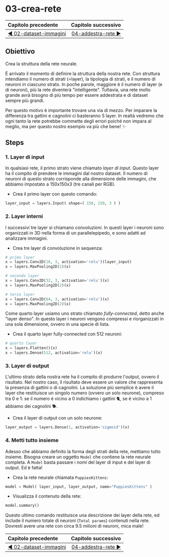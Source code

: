 # 03-crea-rete

| Capitolo precedente                                                                                                                                          | Capitolo successivo                                                                           |
| :--------------------------------------------------------------------------------------------------------------------------------------------------------------- | ---------------------------------------------------------------------------------------------------: |
| [◀︎ 02-dataset-immagini](../02-dataset-immagini)  | [04-addestra-rete ▶︎](../04-addestra-rete) |

## Obiettivo

Crea la struttura della rete neurale.

È arrivato il momento di definire la struttura della nostra rete. Con struttura intendiamo il numero di strati (=layer), la tipologia di strati, e il numero di neuroni in ciascuno strato. In poche parole, maggiore è il numero di layer (e di neuroni), più la rete diventerà "intelligente". Tuttavia, una rete molto grande avrà bisogno di più tempo per essere addestrata e di dataset sempre più grandi.

Per questo motivo è importante trovare una via di mezzo. Per imparare la differenza tra gattini e cagnolini ci basteranno 5 layer. In realtà vedremo che ogni tanto la rete potrebbe commette degli errori poiché non impara al meglio, ma per questo nostro esempio va più che bene! ✨

## Steps

### 1. Layer di input

In qualsiasi rete, il primo strato viene chiamato *layer di input*. Questo layer ha il compito di prendere le immagini dal nostro dataset. Il numero di neuroni di questo strato corrisponde alla dimensione delle immagini, che abbiamo impostato a 150x150x3 (tre canali per RGB).

- Crea il primo layer con questo comando:

```py
layer_input = layers.Input( shape=( 150, 150, 3 ) )
```

### 2. Layer interni

I successivi tre layer si chiamano *convoluzioni*. In questi layer i neuroni sono organizzati in 3D nella forma di un parallelepipedo, e sono adatti ad analizzare immagini.

- Crea tre layer di convoluzione in sequenza:

```py
# primo layer
x = layers.Conv2D(16, 3, activation='relu')(layer_input)
x = layers.MaxPooling2D(2)(x)

# secondo layer
x = layers.Conv2D(32, 3, activation='relu')(x)
x = layers.MaxPooling2D(2)(x)

# terzo layer
x = layers.Conv2D(64, 3, activation='relu')(x)
x = layers.MaxPooling2D(2)(x)
```

Come quarto layer usiamo uno strato chiamato *fully-connected*, detto anche "layer denso". In questo layer i neuroni vengono compressi e riorganizzati in una sola dimensione, ovvero in una specie di lista.

- Crea il quarto layer fully-connected con 512 neuroni:

```py
# quarto layer
x = layers.Flatten()(x)
x = layers.Dense(512, activation='relu')(x)
```

### 3. Layer di output

L'ultimo strato della nostra rete ha il compito di produrre l'output, ovvero il risultato. Nel nostro caso, il risultato deve essere un valore che rappresenta la presenza di gattini o di cagnolini. La soluzione più semplice è avere il layer che restituisce un singolo numero (ovvero un solo neurone), compreso tra 0 e 1: se il numero è vicino a 0 indichiamo i gattini 🐈, se è vicino a 1 abbiamo dei cagnolini 🐕.

- Crea il layer di output con un solo neurone:

```py
layer_output = layers.Dense(1, activation='sigmoid')(x)
```

### 4. Metti tutto insieme

Adesso che abbiamo definito la forma degli strati della rete, mettiamo tutto insieme. Bisogna creare un oggetto `Model` che contiene la rete neurale completa. A `Model` basta passare i nomi del layer di input e del layer di output. Ed è fatta!

- Crea la rete neurale chiamata `PuppiesKittens`:

```py
model = Model( layer_input, layer_output, name="PuppiesKittens" )
```

- Visualizza il contenuto della rete:

```py
model.summary()
```

Questo ultimo comando restituisce una descrizione dei layer della rete, ed include il numero totale di neuroni (`Total params`) contenuti nella rete. Dovresti avere una rete con circa 9.5 milioni di neuroni, mica male!



| Capitolo precedente                                                                                                                                          | Capitolo successivo                                                                           |
| :--------------------------------------------------------------------------------------------------------------------------------------------------------------- | ---------------------------------------------------------------------------------------------------: |
| [◀︎ 02-dataset-immagini](../02-dataset-immagini)  | [04-addestra-rete ▶︎](../04-addestra-rete) |